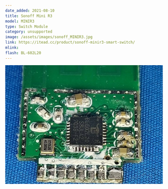 ```yaml
---
date_added: 2021-08-10
title: Sonoff Mini R3
model: MINIR3
type: Switch Module
category: unsupported
image: /assets/images/sonoff_MINIR3.jpg
link: https://itead.cc/product/sonoff-minir3-smart-switch/
mlink: 
flash: BL-602L20
---
```

![WiFi Module](/assets/images/sonoff_MINIR3_module.jpg)
